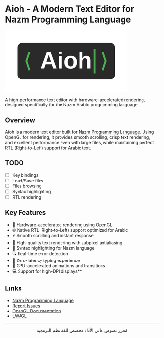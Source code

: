 # Aioh - A Modern Text Editor for Nazm Programming Language

![Aioh Editor Logo](assets/aioh-logo.svg)

<div>
A high-performance text editor with hardware-accelerated rendering, designed specifically for the Nazm Arabic programming language.
</div>

## Overview

Aioh is a modern text editor built for [Nazm Programming Language](https://github.com/sherif-ibn-nasser/nazm-lang).
Using OpenGL for rendering, it provides smooth scrolling, crisp text rendering, and excellent performance even with
large files, while maintaining perfect RTL (Right-to-Left) support for Arabic text.

## TODO

- [ ] Key bindings
- [ ] Load/Save files
- [ ] Files browsing
- [ ] Syntax highlighting
- [ ] RTL rendering

## Key Features

- 🚀 Hardware-accelerated rendering using OpenGL
- 🌐 Native RTL (Right-to-Left) support optimized for Arabic
- ⚡ Smooth scrolling and instant response
- 🎨 High-quality text rendering with subpixel antialiasing
- 📝 Syntax highlighting for Nazm language
- 🔍 Real-time error detection
- 🎯 Zero-latency typing experience
- 🌙 GPU-accelerated animations and transitions
- 💻 Support for high-DPI displays**

## Links

- [Nazm Programming Language](https://github.com/sherif-ibn-nasser/nazm-lang)
- [Report Issues](https://github.com/yourusername/aioh/issues)
- [OpenGL Documentation](https://www.opengl.org/)
- [LWJGL](www.lwjgl.org)

---

<div align="center">
مُحرر نصوص عالي الأداء مخصص للغة نظم البرمجية
</div>
